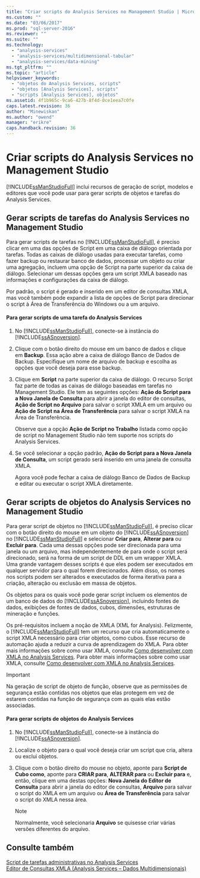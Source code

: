 ```yaml
---
title: "Criar scripts do Analysis Services no Management Studio | Microsoft Docs"
ms.custom: ""
ms.date: "03/06/2017"
ms.prod: "sql-server-2016"
ms.reviewer: ""
ms.suite: ""
ms.technology: 
  - "analysis-services"
  - "analysis-services/multidimensional-tabular"
  - "analysis-services/data-mining"
ms.tgt_pltfrm: ""
ms.topic: "article"
helpviewer_keywords: 
  - "objetos do Analysis Services, scripts"
  - "objetos [Analysis Services], scripts"
  - "scripts [Analysis Services], objetos"
ms.assetid: 4f1b965c-9ca6-427b-8f4d-0ce1eea7c0fe
caps.latest.revision: 36
author: "Minewiskan"
ms.author: "owend"
manager: "erikre"
caps.handback.revision: 36
---
```

# Criar scripts do Analysis Services no Management Studio
  [!INCLUDE[ssManStudioFull](../../includes/ssmanstudiofull-md.md)] inclui recursos de geração de script, modelos e editores que você pode usar para gerar scripts de objetos e tarefas do Analysis Services.  
  
## Gerar scripts de tarefas do Analysis Services no Management Studio  
 Para gerar scripts de tarefas no [!INCLUDE[ssManStudioFull](../../includes/ssmanstudiofull-md.md)], é preciso clicar em uma das opções de Script em uma caixa de diálogo orientada por tarefas. Todas as caixas de diálogo usadas para executar tarefas, como fazer backup ou restaurar banco de dados, processar um objeto ou criar uma agregação, incluem uma opção de Script na parte superior da caixa de diálogo. Selecionar um dessas opções gera um script XMLA baseado nas informações e configurações da caixa de diálogo.  
  
 Por padrão, o script é gerado e inserido em um editor de consultas XMLA, mas você também pode expandir a lista de opções de Script para direcionar o script à Área de Transferência do Windows ou a um arquivo.  
  
#### Para gerar scripts de uma tarefa do Analysis Services  
  
1.  No [!INCLUDE[ssManStudioFull](../../includes/ssmanstudiofull-md.md)], conecte-se à instância do [!INCLUDE[ssASnoversion](../../includes/ssasnoversion-md.md)].  
  
2.  Clique com o botão direito do mouse em um banco de dados e clique em **Backup**. Essa ação abre a caixa de diálogo Banco de Dados de Backup. Especifique um nome de arquivo de backup e escolha as opções que você deseja para esse backup.  
  
3.  Clique em **Script** na parte superior da caixa de diálogo. O recurso Script faz parte de todas as caixas de diálogo baseadas em tarefas no Management Studio. Ele tem as seguintes opções: **Ação do Script para a Nova Janela de Consulta** para abrir a janela do editor de consultas, **Ação de Script no Arquivo** para salvar o script XMLA em um arquivo ou **Ação de Script na Área de Transferência** para salvar o script XMLA na Área de Transferência.  
  
     Observe que a opção **Ação de Script no Trabalho** listada como opção de script no Management Studio não tem suporte nos scripts do Analysis Services.  
  
4.  Se você selecionar a opção padrão, **Ação do Script para a Nova Janela de Consulta**, um script gerado será inserido em uma janela de consulta XMLA.  
  
     Agora você pode fechar a caixa de diálogo Banco de Dados de Backup e editar ou executar o script XMLA diretamente.  
  
## Gerar scripts de objetos do Analysis Services no Management Studio  
 Para gerar script de objetos no [!INCLUDE[ssManStudioFull](../../includes/ssmanstudiofull-md.md)], é preciso clicar com o botão direito do mouse em um objeto do [!INCLUDE[ssASnoversion](../../includes/ssasnoversion-md.md)] no [!INCLUDE[ssManStudioFull](../../includes/ssmanstudiofull-md.md)] e selecionar **Criar para**, **Alterar para** ou **Excluir para**. Cada uma dessas opções pode ser direcionada para uma janela ou um arquivo, mas independentemente de para onde o script será direcionado, será na forma de um script de DDL em um wrapper XMLA. Uma grande vantagem desses scripts é que eles podem ser executados em qualquer servidor para o qual forem direcionados. Além disso, os nomes nos scripts podem ser alterados e executados de forma iterativa para a criação, alteração ou exclusão em massa de objetos.  
  
 Os objetos para os quais você pode gerar script incluem os elementos de um banco de dados do [!INCLUDE[ssASnoversion](../../includes/ssasnoversion-md.md)], incluindo fontes de dados, exibições de fontes de dados, cubos, dimensões, estruturas de mineração e funções.  
  
 Os pré-requisitos incluem a noção de XMLA (XML for Analysis). Felizmente, o [!INCLUDE[ssManStudioFull](../../includes/ssmanstudiofull-md.md)] tem um recurso que cria automaticamente o script XMLA necessário para criar objetos, como cubos. Esse recurso de automação ajuda a reduzir a curva de aprendizagem do XMLA. Para obter mais informações sobre como usar XMLA, consulte [Como desenvolver com XMLA no Analysis Services](../../analysis-services/multidimensional-models-scripting-language-assl-xmla/developing-with-xmla-in-analysis-services.md). Para obter mais informações sobre como usar XMLA, consulte [Como desenvolver com XMLA no Analysis Services](../../analysis-services/multidimensional-models-scripting-language-assl-xmla/developing-with-xmla-in-analysis-services.md).  
  
> [!IMPORTANT]  
>  Na geração de script de objeto de função, observe que as permissões de segurança estão contidas nos objetos que elas protegem em vez de estarem contidas na função de segurança com as quais elas estão associadas.  
  
#### Para gerar scripts de objetos do Analysis Services  
  
1.  No [!INCLUDE[ssManStudioFull](../../includes/ssmanstudiofull-md.md)], conecte-se à instância do [!INCLUDE[ssASnoversion](../../includes/ssasnoversion-md.md)].  
  
2.  Localize o objeto para o qual você deseja criar um script que cria, altera ou exclui objetos.  
  
3.  Clique com o botão direito do mouse no objeto, aponte para **Script de Cubo como**, aponte para **CRIAR para**, **ALTERAR para** ou **Excluir para** e, então, clique em uma destas opções: **Nova Janela do Editor de Consulta** para abrir a janela do editor de consultas, **Arquivo** para salvar o script do XMLA em um arquivo ou **Área de Transferência** para salvar o script do XMLA nessa área.  
  
    > [!NOTE]  
    >  Normalmente, você selecionaria **Arquivo** se quisesse criar várias versões diferentes do arquivo.  
  
## Consulte também  
 [Script de tarefas administrativas no Analysis Services](../../analysis-services/instances/script-administrative-tasks-in-analysis-services.md)   
 [Editor de Consultas XMLA &#40;Analysis Services – Dados Multidimensionais&#41;](../Topic/XMLA%20Query%20Editor%20\(Analysis%20Services%20-%20Multidimensional%20Data\).md)  
  
  